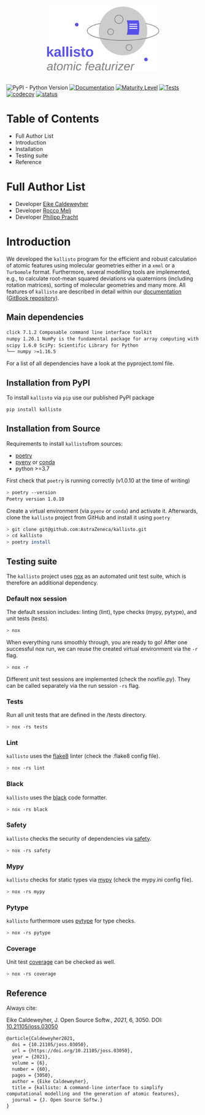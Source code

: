 <div align="center">
<img src="./assets/logo.svg" alt="Kallisto" width="300">
</div>

##

![PyPI - Python Version](https://img.shields.io/pypi/pyversions/kallisto)
[![Documentation](https://img.shields.io/badge/GitBook-Docu-lightgrey)](https://ehjc.gitbook.io/kallisto/)
[![Maturity Level](https://img.shields.io/badge/Maturity%20Level-Under%20Development-orange)](https://img.shields.io/badge/Maturity%20Level-Under%20Development-orange)
[![Tests](https://github.com/AstraZeneca/kallisto/workflows/Tests/badge.svg)](https://github.com/AstraZeneca/kallisto/actions?workflow=Tests)
[![codecov](https://codecov.io/gh/AstraZeneca/kallisto/branch/master/graph/badge.svg?token=HI0U0R96X8)](https://codecov.io/gh/AstraZeneca/kallisto)
[![status](https://joss.theoj.org/papers/16126cbcfb826bf4810d243a009a6b02/status.svg)](https://joss.theoj.org/papers/16126cbcfb826bf4810d243a009a6b02)

# Table of Contents

- Full Author List
- Introduction
- Installation
- Testing suite
- Reference

# Full Author List

- Developer [Eike Caldeweyher](https://scholar.google.com/citations?user=25n8C3wAAAAJ&hl)
- Developer [Rocco Meli](https://scholar.google.com/citations?hl=de&user=s8cVcvYAAAAJ)
- Developer [Philipp Pracht](https://scholar.google.com/citations?user=PJiGPk0AAAAJ&hl)

# Introduction

We developed the `kallisto` program for the efficient and robust calculation of atomic features using molecular geometries either in a `xmol` or a `Turbomole` format.
Furthermore, several modelling tools are implemented, e.g., to calculate root-mean squared deviations via quaternions (including rotation matrices), sorting of molecular geometries and many more. All features of `kallisto` are described in detail within our [documentation](https://ehjc.gitbook.io/kallisto/) ([GitBook repository](https://github.com/f3rmion/gitbook-kallisto)).

## Main dependencies

```bash
click 7.1.2 Composable command line interface toolkit
numpy 1.20.1 NumPy is the fundamental package for array computing with Python.
scipy 1.6.0 SciPy: Scientific Library for Python
└── numpy >=1.16.5
```

For a list of all dependencies have a look at the pyproject.toml file.

## Installation from PyPI

To install `kallisto` via `pip` use our published PyPI package

```bash
pip install kallisto
```

## Installation from Source

Requirements to install `kallisto`from sources:

- [poetry](https://python-poetry.org/docs/#installation)
- [pyenv](https://github.com/pyenv/pyenv#installation) or [conda](https://docs.conda.io/projects/conda/en/latest/user-guide/install/index.html)
- python >=3.7

First check that `poetry` is running correctly (v1.0.10 at the time of writing)

```bash
> poetry --version
Poetry version 1.0.10
```

Create a virtual environment (via `pyenv` or `conda`) and activate it. Afterwards, clone the `kallisto` project from GitHub and install it using `poetry`

```bash
> git clone git@github.com:AstraZeneca/kallisto.git
> cd kallisto
> poetry install
```

## Testing suite

The `kallisto` project uses [nox](https://nox.thea.codes/en/stable/tutorial.html#installation) as an automated unit test suite, which is therefore an additional dependency.

### Default nox session

The default session includes: linting (lint), type checks (mypy, pytype), and unit tests (tests).

```bash
> nox
```

When everything runs smoothly through, you are ready to go! After one successful nox run, we can reuse the created virtual environment via the `-r` flag.

```bash
> nox -r
```

Different unit test sessions are implemented (check the noxfile.py). They can be called separately via the run session `-rs` flag.

### Tests

Run all unit tests that are defined in the /tests directory.

```bash
> nox -rs tests
```

### Lint

`kallisto` uses the [flake8](https://flake8.pycqa.org/en/latest/) linter (check the .flake8 config file).

```bash
> nox -rs lint
```

### Black

`kallisto` uses the [black](https://github.com/psf/black) code formatter.

```bash
> nox -rs black
```

### Safety

`kallisto` checks the security of dependencies via [safety](https://pyup.io/safety/).

```bash
> nox -rs safety
```

### Mypy

`kallisto` checks for static types via [mypy](https://github.com/python/mypy) (check the mypy.ini config file).

```bash
> nox -rs mypy
```

### Pytype

`kallisto` furthermore uses [pytype](https://github.com/google/pytype) for type checks.

```bash
> nox -rs pytype
```

### Coverage

Unit test [coverage](https://coverage.readthedocs.io/en/coverage-5.4/) can be checked as well.

```bash
> nox -rs coverage
```

## Reference

Always cite:

Eike Caldeweyher, J. Open Source Softw., _2021_, 6, 3050. DOI: [10.21105/joss.03050](https://doi.org/10.21105/joss.03050)

```
@article{Caldeweyher2021,
  doi = {10.21105/joss.03050},
  url = {https://doi.org/10.21105/joss.03050},
  year = {2021},
  volume = {6},
  number = {60},
  pages = {3050},
  author = {Eike Caldeweyher},
  title = {kallisto: A command-line interface to simplify computational modelling and the generation of atomic features},
  journal = {J. Open Source Softw.}
}
```
